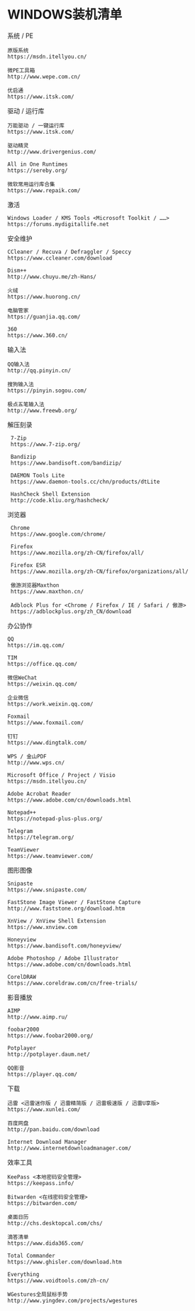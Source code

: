 # WINDOWS装机清单


系统 / PE

    原版系统
    https://msdn.itellyou.cn/
    
    微PE工具箱
    http://www.wepe.com.cn/
    
    优启通
    https://www.itsk.com/
    
驱动 / 运行库

    万能驱动 / 一键运行库
    https://www.itsk.com/
    
    驱动精灵
    http://www.drivergenius.com/
    
    All in One Runtimes
    https://sereby.org/
    
    微软常用运行库合集
    https://www.repaik.com/
    
激活

    Windows Loader / KMS Tools <Microsoft Toolkit / ……>
    https://forums.mydigitallife.net
    
安全维护

    CCleaner / Recuva / Defraggler / Speccy
    https://www.ccleaner.com/download
    
    Dism++
    http://www.chuyu.me/zh-Hans/
    
    火绒
    https://www.huorong.cn/
    
    电脑管家
    https://guanjia.qq.com/
       
    360
    https://www.360.cn/
       
输入法

    QQ输入法
    http://qq.pinyin.cn/
    
    搜狗输入法
    https://pinyin.sogou.com/
    
    极点五笔输入法
    http://www.freewb.org/
    
解压刻录

     7-Zip
     https://www.7-zip.org/
     
     Bandizip
     https://www.bandisoft.com/bandizip/
     
     DAEMON Tools Lite
     https://www.daemon-tools.cc/chn/products/dtLite
     
     HashCheck Shell Extension
     http://code.kliu.org/hashcheck/
     
浏览器

     Chrome
     https://www.google.com/chrome/
     
     Firefox
     https://www.mozilla.org/zh-CN/firefox/all/
     
     Firefox ESR
     https://www.mozilla.org/zh-CN/firefox/organizations/all/
     
     傲游浏览器Maxthon
     https://www.maxthon.cn/
     
     Adblock Plus for <Chrome / Firefox / IE / Safari / 傲游>
     https://adblockplus.org/zh_CN/download
     
办公协作

    QQ
    https://im.qq.com/
    
    TIM
    https://office.qq.com/
    
    微信WeChat
    https://weixin.qq.com/
    
    企业微信
    https://work.weixin.qq.com/
    
    Foxmail
    https://www.foxmail.com/
    
    钉钉
    https://www.dingtalk.com/
    
    WPS / 金山PDF
    http://www.wps.cn/
    
    Microsoft Office / Project / Visio
    https://msdn.itellyou.cn/
    
    Adobe Acrobat Reader
    https://www.adobe.com/cn/downloads.html
    
    Notepad++
    https://notepad-plus-plus.org/
    
    Telegram
    https://telegram.org/
    
    TeamViewer
    https://www.teamviewer.com/
    
图形图像

    Snipaste
    https://www.snipaste.com/
    
    FastStone Image Viewer / FastStone Capture
    http://www.faststone.org/download.htm
    
    XnView / XnView Shell Extension
    https://www.xnview.com
    
    Honeyview
    https://www.bandisoft.com/honeyview/
    
    Adobe Photoshop / Adobe Illustrator
    https://www.adobe.com/cn/downloads.html
    
    CorelDRAW
    https://www.coreldraw.com/cn/free-trials/
    
影音播放

    AIMP
    http://www.aimp.ru/
    
    foobar2000
    https://www.foobar2000.org/
    
    Potplayer
    http://potplayer.daum.net/
    
    QQ影音
    https://player.qq.com/
    
下载

    迅雷 <迅雷迷你版 / 迅雷精简版 / 迅雷极速版 / 迅雷U享版>
    https://www.xunlei.com/
    
    百度网盘
    http://pan.baidu.com/download
    
    Internet Download Manager
    http://www.internetdownloadmanager.com/
    
效率工具

    KeePass <本地密码安全管理>
    https://keepass.info/
    
    Bitwarden <在线密码安全管理>
    https://bitwarden.com/
    
    桌面日历
    http://chs.desktopcal.com/chs/
    
    滴答清单
    https://www.dida365.com/
    
    Total Commander
    https://www.ghisler.com/download.htm
    
    Everything
    https://www.voidtools.com/zh-cn/
    
    WGestures全局鼠标手势
    http://www.yingdev.com/projects/wgestures
